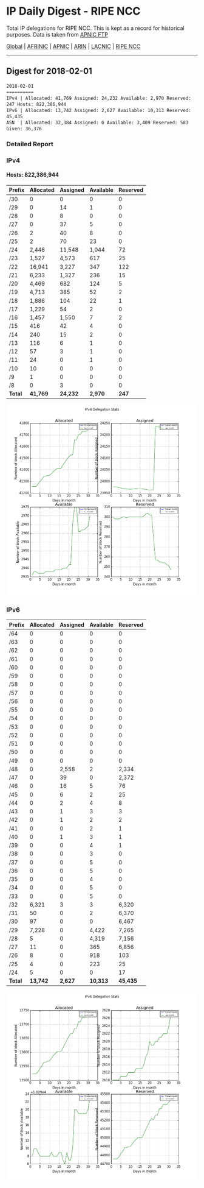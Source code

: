 # IP Daily Digest - RIPE NCC

Total IP delegations for RIPE NCC. This is kept as a record for historical purposes. Data is taken from [APNIC FTP](https://ftp.apnic.net/)

[Global](https://github.com/csmets/IP-Daily-Digest) | [AFRINIC](https://github.com/csmets/IP-Daily-Digest/tree/master/archives/AFRINIC) | [APNIC](https://github.com/csmets/IP-Daily-Digest/tree/master/archives/APNIC) | [ARIN](https://github.com/csmets/IP-Daily-Digest/tree/master/archives/ARIN) | [LACNIC](https://github.com/csmets/IP-Daily-Digest/tree/master/archives/LACNIC) | [RIPE NCC](https://github.com/csmets/IP-Daily-Digest/tree/master/archives/RIPE_NCC)

---

## Digest for 2018-02-01
```
2018-02-01
==========
IPv4 | Allocated: 41,769 Assigned: 24,232 Available: 2,970 Reserved: 247 Hosts: 822,386,944
IPv6 | Allocated: 13,742 Assigned: 2,627 Available: 10,313 Reserved: 45,435
ASN  | Allocated: 32,384 Assigned: 0 Available: 3,409 Reserved: 583 Given: 36,376
```

### Detailed Report

### IPv4

#### Hosts: **822,386,944**

| Prefix | Allocated | Assigned | Available | Reserved |
| ----- | ----- | ----- | ----- | ----- |
| /30 | 0 | 0 | 0 | 0 |
| /29 | 0 | 14 | 1 | 0 |
| /28 | 0 | 8 | 0 | 0 |
| /27 | 0 | 37 | 5 | 0 |
| /26 | 2 | 40 | 8 | 0 |
| /25 | 2 | 70 | 23 | 0 |
| /24 | 2,446 | 11,548 | 1,044 | 72 |
| /23 | 1,527 | 4,573 | 617 | 25 |
| /22 | 16,941 | 3,227 | 347 | 122 |
| /21 | 6,233 | 1,327 | 236 | 15 |
| /20 | 4,469 | 682 | 124 | 5 |
| /19 | 4,713 | 385 | 52 | 2 |
| /18 | 1,886 | 104 | 22 | 1 |
| /17 | 1,229 | 54 | 2 | 0 |
| /16 | 1,457 | 1,550 | 7 | 2 |
| /15 | 416 | 42 | 4 | 0 |
| /14 | 240 | 15 | 2 | 0 |
| /13 | 116 | 6 | 1 | 0 |
| /12 | 57 | 3 | 1 | 0 |
| /11 | 24 | 0 | 1 | 0 |
| /10 | 10 | 0 | 0 | 0 |
| /9 | 1 | 0 | 0 | 0 |
| /8 | 0 | 3 | 0 | 0 |
| **Total** | **41,769** | **24,232** | **2,970** | **247** |

![ipv4-stats](ipv4-figure.png)

### IPv6

| Prefix | Allocated | Assigned | Available | Reserved |
| ----- | ----- | ----- | ----- | ----- |
| /64 | 0 | 0 | 0 | 0 |
| /63 | 0 | 0 | 0 | 0 |
| /62 | 0 | 0 | 0 | 0 |
| /61 | 0 | 0 | 0 | 0 |
| /60 | 0 | 0 | 0 | 0 |
| /59 | 0 | 0 | 0 | 0 |
| /58 | 0 | 0 | 0 | 0 |
| /57 | 0 | 0 | 0 | 0 |
| /56 | 0 | 0 | 0 | 0 |
| /55 | 0 | 0 | 0 | 0 |
| /54 | 0 | 0 | 0 | 0 |
| /53 | 0 | 0 | 0 | 0 |
| /52 | 0 | 0 | 0 | 0 |
| /51 | 0 | 0 | 0 | 0 |
| /50 | 0 | 0 | 0 | 0 |
| /49 | 0 | 0 | 0 | 0 |
| /48 | 0 | 2,558 | 2 | 2,334 |
| /47 | 0 | 39 | 0 | 2,372 |
| /46 | 0 | 16 | 5 | 76 |
| /45 | 0 | 6 | 2 | 25 |
| /44 | 0 | 2 | 4 | 8 |
| /43 | 0 | 1 | 3 | 3 |
| /42 | 0 | 1 | 2 | 2 |
| /41 | 0 | 0 | 2 | 1 |
| /40 | 0 | 1 | 3 | 1 |
| /39 | 0 | 0 | 4 | 1 |
| /38 | 0 | 0 | 3 | 0 |
| /37 | 0 | 0 | 5 | 0 |
| /36 | 0 | 0 | 5 | 0 |
| /35 | 0 | 0 | 4 | 0 |
| /34 | 0 | 0 | 5 | 0 |
| /33 | 0 | 0 | 5 | 0 |
| /32 | 6,321 | 3 | 3 | 6,320 |
| /31 | 50 | 0 | 2 | 6,370 |
| /30 | 97 | 0 | 0 | 6,467 |
| /29 | 7,228 | 0 | 4,422 | 7,265 |
| /28 | 5 | 0 | 4,319 | 7,156 |
| /27 | 11 | 0 | 365 | 6,856 |
| /26 | 8 | 0 | 918 | 103 |
| /25 | 4 | 0 | 223 | 25 |
| /24 | 5 | 0 | 0 | 17 |
| **Total** | **13,742** | **2,627** | **10,313** | **45,435** |

![ipv6-stats](ipv6-figure.png)